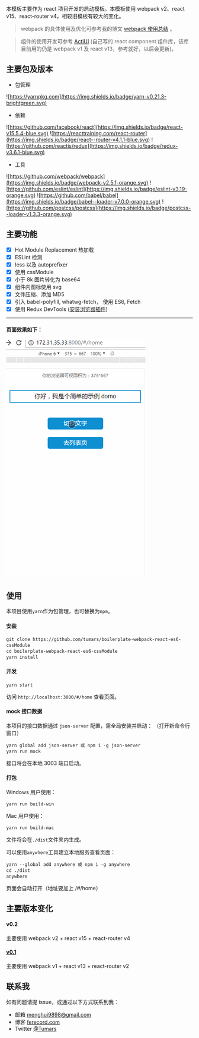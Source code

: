 本模板主要作为 react 项目开发的启动模板。本模板使用 webpack v2、react v15、react-router v4，相较旧模板有较大的变化。

> webpack 的具体使用及优化可参考我的博文 [webpack 使用总结](http://www.ferecord.com/webpack-summary.html) 。

> 组件的使用开发可参考 [ActiUI](https://tumars.github.io/ActiUI/) (自己写的 react component 组件库，该库目前用的仍是 webpack v1 及 react v13，参考就好，以后会更新)。

## 主要包及版本
- 包管理

![https://yarnpkg.com](https://img.shields.io/badge/yarn-v0.21.3-brightgreen.svg)

- 依赖

![https://github.com/facebook/react](https://img.shields.io/badge/react-v15.5.4-blue.svg)
![https://reacttraining.com/react-router](https://img.shields.io/badge/react--router-v4.1.1-blue.svg)
![https://github.com/reactjs/redux](https://img.shields.io/badge/redux-v3.6.1-blue.svg)

- 工具

![https://github.com/webpack/webpack](https://img.shields.io/badge/webpack-v2.5.1-orange.svg)
![https://github.com/eslint/eslint](https://img.shields.io/badge/eslint-v3.19-orange.svg)
![https://github.com/babel/babel](https://img.shields.io/badge/babel--loader-v7.0.0-orange.svg)
![https://github.com/postcss/postcss](https://img.shields.io/badge/postcss--loader-v1.3.3-orange.svg)

## 主要功能
- [x] Hot Module Replacement 热加载
- [x] ESLint 检测
- [x] less 以及 autoprefixer 
- [x] 使用 cssModule
- [x] 小于 8k 图片转化为 base64
- [x] 组件内图标使用 svg
- [x] 文件压缩、添加 MD5
- [x] 引入 babel-polyfill, whatwg-fetch， 使用 ES6, Fetch
- [x] 使用 Redux DevTools ([安装浏览器插件](https://github.com/zalmoxisus/redux-devtools-extension))

---------

#### 页面效果如下：

![demo](./demo.gif)


## 使用
本项目使用`yarn`作为包管理，也可替换为`npm`。

#### 安装
```
git clone https://github.com/tumars/boilerplate-webpack-react-es6-cssModule
cd boilerplate-webpack-react-es6-cssModule
yarn install
```

#### 开发
```
yarn start
```

访问 `http://localhost:3000/#/home` 查看页面。

#### mock 接口数据
本项目的接口数据通过 `json-server` 配置，需全局安装并启动：
（打开新命令行窗口）
```
yarn global add json-server 或 npm i -g json-server 
yarn run mock
```

接口将会在本地 3003 端口启动。

#### 打包
Windows 用户使用：
```
yarn run build-win
```

Mac 用户使用：
```
yarn run build-mac
```

文件将会在`./dist`文件夹内生成。


可以使用`anywhere`工具建立本地服务查看页面：
```
yarn --global add anywhere 或 npm i -g anywhere
cd ./dist
anywhere
```
页面会自动打开（地址要加上 /#/home）

## 主要版本变化

#### v0.2
主要使用 webpack v2 + react v15 + react-router v4

#### [v0.1](https://github.com/tumars/boilerplate-webpack-react-es6-cssModule/tree/master/webpack1.x)
主要使用 webpack v1 + react v13 + react-router v2


## 联系我
如有问题请提 issue，或通过以下方式联系到我：
 - 邮箱 menghui9898@gmail.com
 - 博客 [ferecord.com](http://www.ferecord.com/ "前端记录 ")
 - Twitter [@Tumars](https://twitter.com/Tumars)



